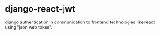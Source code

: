 # django-react-jwt
django authentication in communication to frontend technologies like react using "json web token".
